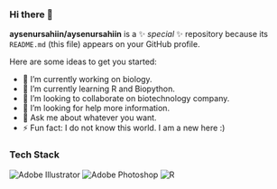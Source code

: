### Hi there 👋

**aysenursahiin/aysenursahiin** is a ✨ _special_ ✨ repository because its `README.md` (this file) appears on your GitHub profile.

Here are some ideas to get you started:

- 🔭 I’m currently working on biology.
- 🌱 I’m currently learning R and Biopython.
- 👯 I’m looking to collaborate on biotechnology company.
- 🤔 I’m looking for help more information.
- 💬 Ask me about whatever you want.
- ⚡ Fun fact: I do not know this world. I am a new here :)

### Tech Stack 
![Adobe Illustrator](https://img.shields.io/badge/adobe%20illustrator-%23FF9A00.svg?style=for-the-badge&logo=adobe%20illustrator&logoColor=white)
![Adobe Photoshop](https://img.shields.io/badge/adobe%20photoshop-%2331A8FF.svg?style=for-the-badge&logo=adobe%20photoshop&logoColor=white)
![R](https://img.shields.io/badge/r-%23276DC3.svg?style=for-the-badge&logo=r&logoColor=white)
